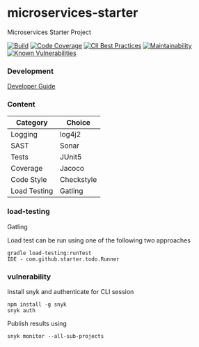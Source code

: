 # microservices-starter

Microservices Starter Project

[![Build](https://travis-ci.com/skhatri/microservices-starter-kotlin.svg?branch=master)](https://travis-ci.com/github/skhatri/microservices-starter-kotlin)
[![Code Coverage](https://img.shields.io/codecov/c/github/skhatri/microservices-starter-kotlin/master.svg)](https://codecov.io/github/skhatri/microservices-starter-kotlin?branch=master)
[![CII Best Practices](https://bestpractices.coreinfrastructure.org/projects/3826/badge)](https://bestpractices.coreinfrastructure.org/projects/3826)
[![Maintainability](https://api.codeclimate.com/v1/badges/a6e61daff59106617104/maintainability)](https://codeclimate.com/github/skhatri/microservices-starter-kotlin/maintainability)
[![Known Vulnerabilities](https://snyk.io/test/github/skhatri/microservices-starter-kotlin/badge.svg?targetFile=build.gradle.kts)](https://snyk.io/test/github/skhatri/microservices-starter-kotlin?targetFile=build.gradle.kts)

### Development

[Developer Guide](DEV.md)

### Content

| Category     | Choice     |
|--------------|------------|
| Logging      | log4j2     |
| SAST         | Sonar      |
| Tests        | JUnit5     |
| Coverage     | Jacoco     |
| Code Style   | Checkstyle |
| Load Testing | Gatling    |

### load-testing
Gatling

Load test can be run using one of the following two approaches

```
gradle load-testing:runTest
IDE - com.github.starter.todo.Runner
```

### vulnerability

Install snyk and authenticate for CLI session

```
npm install -g snyk
snyk auth
```

Publish results using

```
snyk monitor --all-sub-projects
```
